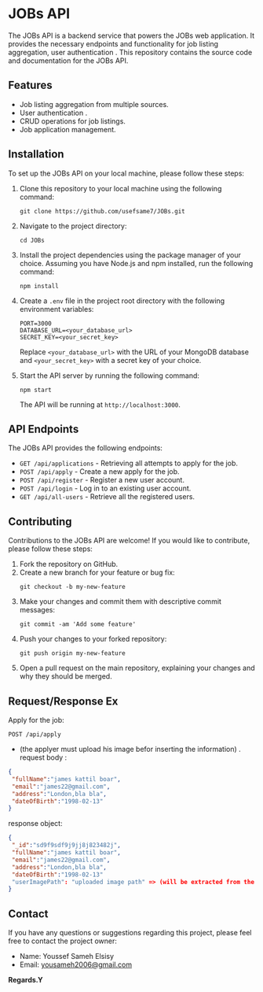 
# JOBs API


The JOBs API is a backend service that powers the JOBs web application. It provides the necessary endpoints and functionality for job listing aggregation, user authentication . This repository contains the source code and documentation for the JOBs API.

## Features

- Job listing aggregation from multiple sources.
- User authentication .
- CRUD operations for job listings.
- Job application management.


## Installation

To set up the JOBs API on your local machine, please follow these steps:

1. Clone this repository to your local machine using the following command:

   ```shell
   git clone https://github.com/usefsame7/JOBs.git
   ```

2. Navigate to the project directory:

   ```shell
   cd JOBs
   ```

3. Install the project dependencies using the package manager of your choice. Assuming you have Node.js and npm installed, run the following command:

   ```shell
   npm install
   ```

4. Create a `.env` file in the project root directory with the following environment variables:

   ```
   PORT=3000
   DATABASE_URL=<your_database_url>
   SECRET_KEY=<your_secret_key>
   ```

   Replace `<your_database_url>` with the URL of your MongoDB database and `<your_secret_key>` with a secret key of your choice.

5. Start the API server by running the following command:

   ```shell
   npm start
   ```

   The API will be running at `http://localhost:3000`.

## API Endpoints

The JOBs API provides the following endpoints:

- `GET /api/applications` - Retrieving all attempts to apply for the job.
- `POST /api/apply` - Create a new apply for the job.
- `POST /api/register` - Register a new user account.
- `POST /api/login` - Log in to an existing user account.
- `GET /api/all-users` - Retrieve all the registered users.



## Contributing

Contributions to the JOBs API are welcome! If you would like to contribute, please follow these steps:

1. Fork the repository on GitHub.
2. Create a new branch for your feature or bug fix:
   ```shell
   git checkout -b my-new-feature
   ```
3. Make your changes and commit them with descriptive commit messages:
   ```shell
   git commit -am 'Add some feature'
   ```
4. Push your changes to your forked repository:
   ```shell
   git push origin my-new-feature
   ```
5. Open a pull request on the main repository, explaining your changes and why they should be merged.



## Request/Response Ex
Apply for the job:
```http
POST /api/apply
```
 - (the applyer must upload his image befor inserting the information) . request body : 
```json
{ 
 "fullName":"james kattil boar", 
 "email":"james22@gmail.com", 
 "address":"London,bla bla", 
 "dateOfBirth":"1998-02-13" 
}
```

response object:
```json
{
 "_id":"sd9f9sdf9j9jj8j823482j", 
 "fullName":"james kattil boar", 
 "email":"james22@gmail.com", 
 "address":"London,bla bla", 
 "dateOfBirth":"1998-02-13" 
 "userImagePath": "uploaded image path" => (will be extracted from the 'req.file' object)
}
```

## Contact

If you have any questions or suggestions regarding this project, please feel free to contact the project owner:

- Name: Youssef Sameh Elsisy
- Email: yousameh2006@gmail.com
 
 
 
 
 **Regards.Y**
 
 
 
 
 